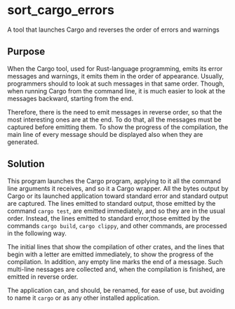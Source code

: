 # sort_cargo_errors
A tool that launches Cargo and reverses the order of errors and warnings

## Purpose
When the Cargo tool, used for Rust-language programming, emits its error messages and warnings, it emits them in the order of appearance. Usually, programmers should to look at such messages in that same order. Though, when running Cargo from the command line, it is much easier to look at the messages backward, starting from the end.

Therefore, there is the need to emit messages in reverse order, so that the most interesting ones are at the end. To do that, all the messages must be captured before emitting them. To show the progress of the compilation, the main line of every message should be displayed also when they are generated.

## Solution
This program launches the Cargo program, applying to it all the command line arguments it receives, and so it a Cargo wrapper. All the bytes output by Cargo or its launched application toward standard error and standard output are captured. The lines emitted to standard output, those emitted by the command `cargo test`, are emitted immediately, and so they are in the usual order. Instead, the lines emitted to standard error,those emitted by the commands `cargo build`, `cargo clippy`, and other commands, are processed in the following way.

The initial lines that show the compilation of other crates, and the lines that begin with a letter are emitted immediately, to show the progress of the compilation. In addition, any empty line marks the end of a message. Such multi-line nessages are collected and, when the compilation is finished, are emitted in reverse order.

The application can, and should, be renamed, for ease of use, but avoiding to name it `cargo` or as any other installed application.
